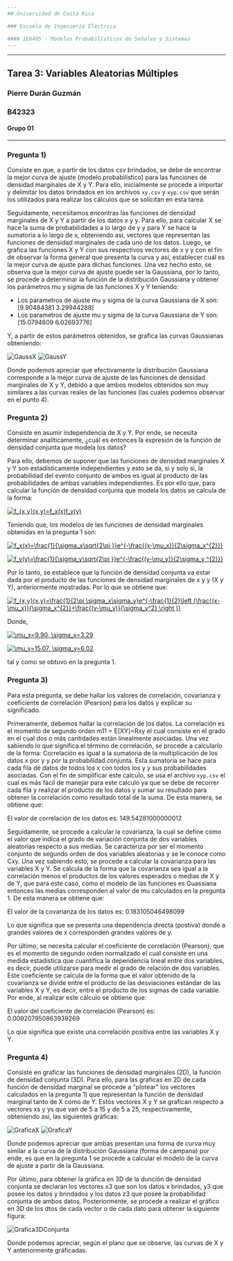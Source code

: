 ```yaml
---
## Universidad de Costa Rica

### Escuela de Ingeniería Eléctrica

#### IE0405 - Modelos Probabilísticos de Señales y Sistemas
---
```

---
## Tarea 3: Variables Aleatorias Múltiples

### Pierre Durán Guzmán
### B42323
#### Grupo 01
---
### Pregunta 1)
Consiste en que, a partir de los datos csv brindados, se debe de encontrar la mejor curva de ajuste (modelo probabilístico) para las funciones de densidad marginales de X y Y. Para ello, inicialmente se procede a importar y delimitar los datos brindados en los archivos `xy.csv` y `xyp.csv` que serán los utilizados para realizar los cálculos que se solicitan en esta tarea.

Seguidamente, necesitamos encontras las funciones de densidad marginales de X y Y a partir de los datos x y y. Para ello, para calcular X se hace la suma de probabilidades a lo largo de y y para Y se hace la sumatoria a lo largo de x, obteniendo así, vectores que representan las funciones de densidad marginales de cada uno de los datos. Luego, se grafica las funciones X y Y con sus respectivos vectores de x y y con el fin de observar la forma general que presenta la curva y así, establecer cuál es la mejor curva de ajuste para dichas funciones. Una vez hecho esto, se observa que la mejor curva de ajuste puede ser la Gaussiana, por lo tanto, se procede a determinar la función de la distribución Gaussiana y obtener los parámetros mu y sigma de las funciones X y Y teniendo:
* Los parametros de ajuste mu y sigma de la curva Gaussiana de X son: [9.90484381 3.29944288]
* Los parametros de ajuste mu y sigma de la curva Gaussiana de Y son: [15.0794609   6.02693776]

Y, a partir de estos parámetros obtenidos, se grafica las curvas Gaussianas obteniendo:

![GaussX](CurvaAjusteX.png)
![GaussY](CurvaAjusteY.png)

Donde podemos apreciar que efectivamente la distribución Gaussiana corresponde a la mejor curva de ajuste de las funciones de densidad marginales de X y Y, debido a que ambos modelos obtenidos son muy similares a las curvas reales de las funciones (las cuales podemos observar en el punto 4).

###  Pregunta 2)
Consiste en asumir independencia de X y Y. Por ende, se necesita determinar analíticamente, ¿cuál es entonces la expresión de la función de densidad conjunta que modela los datos?

Para ello, debemos de suponer que las funciones de densidad marginales X y Y son estadísticamente independientes y esto se da, si y solo si, la probabilidad del evento conjunto de ambos es igual al producto de las probabilidades de ambas variables independientes. Es por ello que, para calcular la función de densidad conjunta que modela los datos se calcula de la forma: 

<a href="https://www.codecogs.com/eqnedit.php?latex=f_{x,y}(x,y)=f_x(x)f_y(y)" target="_blank"><img src="https://latex.codecogs.com/gif.latex?f_{x,y}(x,y)=f_x(x)f_y(y)" title="f_{x,y}(x,y)=f_x(x)f_y(y)" /></a>

Teniendo que, los modelos de las funciones de densidad marginales obtenidas en la pregunta 1 son:

<a href="https://www.codecogs.com/eqnedit.php?latex=f_x(x)=\frac{1}{\sigma_x\sqrt{2\pi&space;}}e^{-\frac{(x-\mu_x)}{2\sigma_x^{2}}}" target="_blank"><img src="https://latex.codecogs.com/gif.latex?f_x(x)=\frac{1}{\sigma_x\sqrt{2\pi&space;}}e^{-\frac{(x-\mu_x)}{2\sigma_x^{2}}}" title="f_x(x)=\frac{1}{\sigma_x\sqrt{2\pi }}e^{-\frac{(x-\mu_x)}{2\sigma_x^{2}}}" /></a>

<a href="https://www.codecogs.com/eqnedit.php?latex=f_y(y)=\frac{1}{\sigma_y\sqrt{2\pi&space;}}e^{-\frac{(y-\mu_y)}{2\sigma_y&space;^{2}}}" target="_blank"><img src="https://latex.codecogs.com/gif.latex?f_y(y)=\frac{1}{\sigma_y\sqrt{2\pi&space;}}e^{-\frac{(y-\mu_y)}{2\sigma_y&space;^{2}}}" title="f_y(y)=\frac{1}{\sigma_y\sqrt{2\pi }}e^{-\frac{(y-\mu_y)}{2\sigma_y ^{2}}}" /></a>

Por lo tanto, se establece que la función de densidad conjunta va estar dada por el producto de las funciones de densidad marginales de x y y (X y Y), anteriormente mostradas. Por lo que se obtiene que: 

<a href="https://www.codecogs.com/eqnedit.php?latex=f_{x,y}(x,y)=\frac{1}{2\pi&space;\sigma_x\sigma_y}e^{-\frac{1}{2}\left&space;(\frac{(x-\mu_x)}{\sigma_x^{2}}&plus;\frac{(y-\mu_y)}{\sigma_y^2}&space;\right&space;)}" target="_blank"><img src="https://latex.codecogs.com/gif.latex?f_{x,y}(x,y)=\frac{1}{2\pi&space;\sigma_x\sigma_y}e^{-\frac{1}{2}\left&space;(\frac{(x-\mu_x)}{\sigma_x^{2}}&plus;\frac{(y-\mu_y)}{\sigma_y^2}&space;\right&space;)}" title="f_{x,y}(x,y)=\frac{1}{2\pi \sigma_x\sigma_y}e^{-\frac{1}{2}\left (\frac{(x-\mu_x)}{\sigma_x^{2}}+\frac{(y-\mu_y)}{\sigma_y^2} \right )}" /></a>

Donde, 

<a href="https://www.codecogs.com/eqnedit.php?latex=\mu_x=9.90,&space;\sigma_x=3.29" target="_blank"><img src="https://latex.codecogs.com/gif.latex?\mu_x=9.90,&space;\sigma_x=3.29" title="\mu_x=9.90, \sigma_x=3.29" /></a>

<a href="https://www.codecogs.com/eqnedit.php?latex=\mu_y=15.07,&space;\sigma_y=6.02" target="_blank"><img src="https://latex.codecogs.com/gif.latex?\mu_y=15.07,&space;\sigma_y=6.02" title="\mu_y=15.07, \sigma_y=6.02" /></a>

tal y como se obtuvo en la pregunta 1.


### Pregunta 3)
Para esta pregunta, se debe hallar los valores de correlación, covarianza y coeficiente de correlación (Pearson) para los datos y explicar su significado. 

Primeramente, debemos hallar la correlación de los datos. La correlación es el momento de segundo orden m11 = E[XY]=Rxy el cual consiste en el grado en el cual dos o más cantidades están linealmente asociadas. Una vez sabiendo lo que significa el término de correlación, se procede a calcularlo de la forma: Correlación es igual a la sumatoria de la multiplicación de los datos x por y y por la probabilidad conjunta. Esta sumatoria se hace para cada fila de datos de todos los x con todos los y y sus probabilidades asociadas. Con el fin de simplificar este calculo, se usa el archivo `xyp.csv` el cual es más fácil de manejar para este calculo ya que se debe de recorrer cada fila y realizar el producto de los datos y sumar su resultado para obtener la correlación como resultado total de la suma. De esta manera, se obtiene que: 

El valor de correlación de los datos es: 149.54281000000012

Seguidamente, se procede a calcular la covarianza, la cual se define como el valor que indica el grado de variación conjunta de dos variables aleatorias respecto a sus medias. Se caracteriza por ser el momento conjunto de segundo orden de dos variables aleatorias y se le conoce como Cxy. Una vez sabiendo esto, se procede a calcular la covarianza para las variables X y Y. Se calcula de la forma que la covarianza sea igual a la correlación menos el productos de los valores esperados o medias de X y de Y, que para este caso, como el modelo de las funciones es Guassiana entonces las medias corresponden al valor de mu calculados en la pregunta 1. De esta manera se obtiene que:

El valor de la covarianza de los datos es: 0.183105046498099

Lo que significa que se presenta una dependencia directa (postiva) donde a grandes valores de x corresponden grandes valores de y.

Por último, se necesita calcular el coeficiente de correlación (Pearson), que es el momento de segundo orden normalizado  el cual consiste en una medida estadística que cuantifica la dependencia lineal entre dos variables, es decir, puede utilizarse para medir el grado de relación de dos variables. Este coeficiente se calcula de la forma que el valor obtenido de la covarianza se divide entre el producto de las desviaciones estándar de las variables X y Y, es decir, entre el producto de los sigmas de cada variable. Por ende, al realizar este cálculo se obtiene que:

El valor del coeficiente de correlación (Pearson) es: 0.009207950863939269

Lo que significa que existe una correlación positiva entre las variables X y Y.

### Pregunta 4)

Consiste en graficar las funciones de densidad marginales (2D), la función de densidad conjunta (3D). Para ello, para las graficas en 2D de cada función de densidad marginal se procede a "plotear" los vectores calculados en la pregunta 1) que representan la función de densidad marginal tanto de X como de Y. Estos vectores X y Y se grafican respecto a vectores xs y ys que van de 5 a 15 y de 5 a 25, respectivamente, obteniendo así, las siguientes gráficas:

![GraficaX](Grafica2DX.png)
![GraficaY](Grafica2DY.png)

Donde podemos apreciar que ambas presentan una forma de curva muy similar a la curva de la distribución Gaussiana (forma de campana) por ende, es que en la pregunta 1 se procede a calcular el modelo de la curva de ajuste a partir de la Gaussiana.

Por último, para obtener la gráfica en 3D de la dunción de densidad conjunta se declaran los vectores x3 que son los datos x brindados, y3 que posee los datos y brindados y los datos z3 que posee la probabilidad conjunta de ambos datos. Posteriormente, se procede a realizar el gráfico en 3D de los dtos de cada vector o de cada dato para obtener la siguiente figura:

![Grafica3DConjunta](Grafica3DConjunta.png)

Donde podemos apreciar, según el plano que se observe, las curvas de X y Y anteriormente gráficadas.
